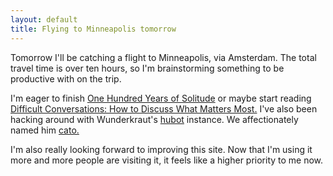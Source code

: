 ```yaml
---
layout: default
title: Flying to Minneapolis tomorrow
---
```


Tomorrow I'll be catching a flight to Minneapolis, via Amsterdam. The total travel time is over ten hours, so I'm brainstorming something to be productive with on the trip.

I'm eager to finish <a href="http://www.amazon.co.uk/gp/product/B00HVPSXNS/ref=as_li_tl?ie=UTF8&camp=1634&creative=19450&creativeASIN=B00HVPSXNS&linkCode=as2&tag=lewisnymancou-21&linkId=NGNBPJH7E3TMR627">One Hundred Years of Solitude</a> or maybe start reading <a href="http://www.amazon.co.uk/gp/product/0670921343/ref=as_li_tl?ie=UTF8&camp=1634&creative=19450&creativeASIN=0670921343&linkCode=as2&tag=lewisnymancou-21&linkId=62KFSUTSNRZHMVJP">Difficult Conversations: How to Discuss What Matters Most.</a> I've also been hacking around with Wunderkraut's [hubot](https://hubot.github.com/) instance. We affectionately named him [cato.](https://github.com/WunderRoot/cato)

I'm also really looking forward to improving this site. Now that I'm using it more and more people are visiting it, it feels like a higher priority to me now.
